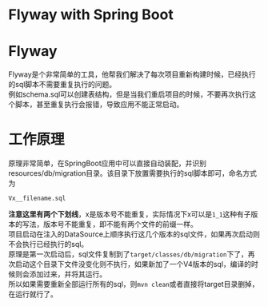 # Flyway with Spring Boot
# Flyway
Flyway是个非常简单的工具，他帮我们解决了每次项目重新构建时候，已经执行的sql脚本不需要重复执行的问题。  
例如schema.sql可以创建表结构，但是当我们重启项目的时候，不要再次执行这个脚本，甚至重复执行会报错，导致应用不能正常启动。
# 工作原理
原理非常简单，在SpringBoot应用中可以直接自动装配，并识别resources/db/migration目录。该目录下放置需要执行的sql脚本即可，命名方式为
```
Vx__filename.sql
```
**注意这里有两个下划线**，x是版本号不能重复，实际情况下x可以是`1_1`这种有子版本的写法，版本号不能重复，即不能有两个文件的前缀一样。  
项目启动在注入的DataSource上顺序执行这几个版本的sql文件，如果再次启动则不会执行已经执行的sql。  
原理是第一次启动后，sql文件复制到了`target/classes/db/migration`下了，再次启动这个目录下文件没变化则不执行，如果新加了一个V4版本的sql，编译的时候则会添加过来，并将其运行。  
所以如果需要重新全部运行所有的sql，则`mvn clean`或者直接将target目录删掉，在运行就行了。



